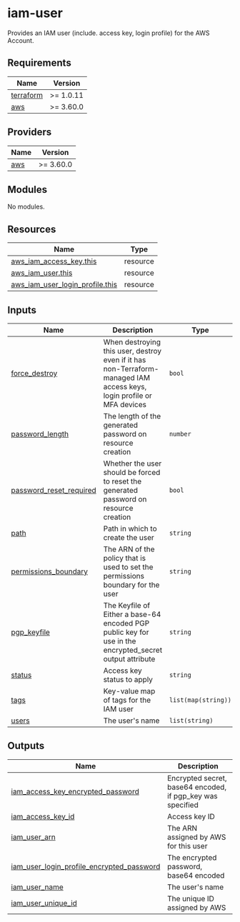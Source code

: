 # iam-user

Provides an IAM user (include. access key, login profile) for the AWS Account.

<!-- BEGIN_TF_DOCS -->
## Requirements

| Name | Version |
|------|---------|
| <a name="requirement_terraform"></a> [terraform](#requirement\_terraform) | >= 1.0.11 |
| <a name="requirement_aws"></a> [aws](#requirement\_aws) | >= 3.60.0 |

## Providers

| Name | Version |
|------|---------|
| <a name="provider_aws"></a> [aws](#provider\_aws) | >= 3.60.0 |

## Modules

No modules.

## Resources

| Name | Type |
|------|------|
| [aws_iam_access_key.this](https://registry.terraform.io/providers/hashicorp/aws/latest/docs/resources/iam_access_key) | resource |
| [aws_iam_user.this](https://registry.terraform.io/providers/hashicorp/aws/latest/docs/resources/iam_user) | resource |
| [aws_iam_user_login_profile.this](https://registry.terraform.io/providers/hashicorp/aws/latest/docs/resources/iam_user_login_profile) | resource |

## Inputs

| Name | Description | Type | Default | Required |
|------|-------------|------|---------|:--------:|
| <a name="input_force_destroy"></a> [force\_destroy](#input\_force\_destroy) | When destroying this user, destroy even if it has non-Terraform-managed IAM access keys, login profile or MFA devices | `bool` | `false` | no |
| <a name="input_password_length"></a> [password\_length](#input\_password\_length) | The length of the generated password on resource creation | `number` | `20` | no |
| <a name="input_password_reset_required"></a> [password\_reset\_required](#input\_password\_reset\_required) | Whether the user should be forced to reset the generated password on resource creation | `bool` | `true` | no |
| <a name="input_path"></a> [path](#input\_path) | Path in which to create the user | `string` | `"/"` | no |
| <a name="input_permissions_boundary"></a> [permissions\_boundary](#input\_permissions\_boundary) | The ARN of the policy that is used to set the permissions boundary for the user | `string` | `null` | no |
| <a name="input_pgp_keyfile"></a> [pgp\_keyfile](#input\_pgp\_keyfile) | The Keyfile of Either a base-64 encoded PGP public key for use in the encrypted\_secret output attribute | `string` | n/a | yes |
| <a name="input_status"></a> [status](#input\_status) | Access key status to apply | `string` | `"Active"` | no |
| <a name="input_tags"></a> [tags](#input\_tags) | Key-value map of tags for the IAM user | `list(map(string))` | n/a | yes |
| <a name="input_users"></a> [users](#input\_users) | The user's name | `list(string)` | n/a | yes |

## Outputs

| Name | Description |
|------|-------------|
| <a name="output_iam_access_key_encrypted_password"></a> [iam\_access\_key\_encrypted\_password](#output\_iam\_access\_key\_encrypted\_password) | Encrypted secret, base64 encoded, if pgp\_key was specified |
| <a name="output_iam_access_key_id"></a> [iam\_access\_key\_id](#output\_iam\_access\_key\_id) | Access key ID |
| <a name="output_iam_user_arn"></a> [iam\_user\_arn](#output\_iam\_user\_arn) | The ARN assigned by AWS for this user |
| <a name="output_iam_user_login_profile_encrypted_password"></a> [iam\_user\_login\_profile\_encrypted\_password](#output\_iam\_user\_login\_profile\_encrypted\_password) | The encrypted password, base64 encoded |
| <a name="output_iam_user_name"></a> [iam\_user\_name](#output\_iam\_user\_name) | The user's name |
| <a name="output_iam_user_unique_id"></a> [iam\_user\_unique\_id](#output\_iam\_user\_unique\_id) | The unique ID assigned by AWS |
<!-- END_TF_DOCS -->